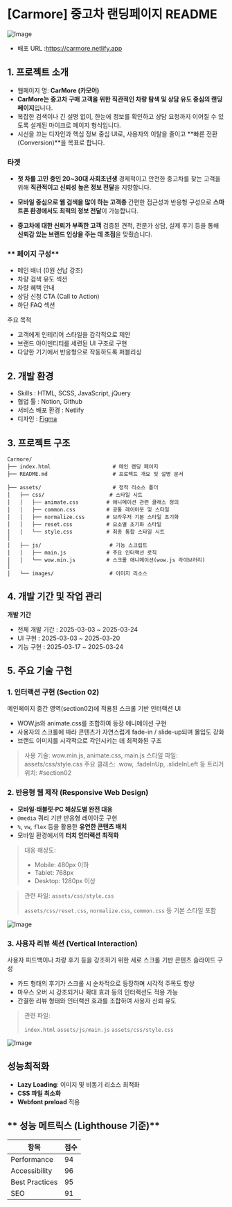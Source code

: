 # [Carmore] 중고차 랜딩페이지 README

![Image](https://github.com/user-attachments/assets/ae47b0d0-cc56-4604-afa1-90a8c2e2cdcf)


- 배포 URL :https://carmore.netlify.app

## 1. 프로젝트 소개
- 웹페이지 명: **CarMore (카모어)**
- **CarMore는 중고차 구매 고객을 위한 직관적인 차량 탐색 및 상담 유도 중심의 랜딩페이지**입니다.
- 복잡한 검색이나 긴 설명 없이, 한눈에 정보를 확인하고 상담 요청까지 이어질 수 있도록 설계된 마이크로 페이지 형식입니다.
- 시선을 끄는 디자인과 핵심 정보 중심 UI로, 사용자의 이탈을 줄이고 **빠른 전환(Conversion)**을 목표로 합니다.


### **타겟**

- **첫 차를 고민 중인 20~30대 사회초년생**
  경제적이고 안전한 중고차를 찾는 고객을 위해 **직관적이고 신뢰성 높은 정보 전달**을 지향합니다.
    
- **모바일 중심으로 웹 검색을 많이 하는 고객층**
    간편한 접근성과 반응형 구성으로 **스마트폰 환경에서도 최적의 정보 전달**이 가능합니다.
    
- **중고차에 대한 신뢰가 부족한 고객**
    검증된 견적, 전문가 상담, 실제 후기 등을 통해 **신뢰감 있는 브랜드 인상을 주는 데 초점**을 맞췄습니다.
  

### ** 페이지 구성**

- 메인 배너 (0원 선납 강조)
- 차량 검색 유도 섹션
- 차량 혜택 안내
- 상담 신청 CTA (Call to Action)
- 하단 FAQ 섹션

주요 목적
- 고객에게 인테리어 스타일을 감각적으로 제안
- 브랜드 아이덴티티를 세련된 UI 구조로 구현
- 다양한 기기에서 반응형으로 작동하도록 퍼블리싱 


## 2. 개발 환경

- Skills : HTML, SCSS, JavaScript, jQuery
- 협업 툴 : Notion, Github
- 서비스 배포 환경 : Netlify
- 디자인 : [Figma](https://www.figma.com/file/fAisC2pEKzxTOzet9CfqML/README(oh-my-code)?node-id=39%3A1814)

## 3. 프로젝트 구조

```
Carmore/
├── index.html                    # 메인 랜딩 페이지
├── README.md                     # 프로젝트 개요 및 설명 문서

├── assets/                       # 정적 리소스 폴더
│   ├── css/                     # 스타일 시트
│   │   ├── animate.css         # 애니메이션 관련 클래스 정의
│   │   ├── common.css          # 공통 레이아웃 및 스타일
│   │   ├── normalize.css       # 브라우저 기본 스타일 초기화
│   │   ├── reset.css           # 요소별 초기화 스타일
│   │   └── style.css           # 최종 통합 스타일 시트
│
│   ├── js/                      # 기능 스크립트
│   │   ├── main.js             # 주요 인터랙션 로직
│   │   └── wow.min.js          # 스크롤 애니메이션(wow.js 라이브러리)
│
│   └── images/                  # 이미지 리소스

```

## 4. 개발 기간 및 작업 관리

**개발 기간**

- 전체 개발 기간 : 2025-03-03 ~ 2025-03-24
- UI 구현 : 2025-03-03 ~ 2025-03-20
- 기능 구현 : 2025-03-17 ~ 2025-03-24


## 5. 주요 기술 구현

### 1. 인터랙션 구현 (Section 02)
메인페이지 중간 영역(section02)에 적용된 스크롤 기반 인터랙션 UI

- WOW.js와 animate.css를 조합하여 등장 애니메이션 구현
- 사용자의 스크롤에 따라 콘텐츠가 자연스럽게 fade-in / slide-up되며 몰입도 강화
- 브랜드 이미지를 시각적으로 각인시키는 데 최적화된 구조

> 사용 기술: wow.min.js, animate.css, main.js
> 스타일 파일: assets/css/style.css
> 주요 클래스: .wow, .fadeInUp, .slideInLeft 등
> 트리거 위치: #section02


### 2. 반응형 웹 제작 (Responsive Web Design)

- **모바일·태블릿·PC 해상도별 완전 대응**
- `@media` 쿼리 기반 반응형 레이아웃 구현
- `%`, `vw`, `flex` 등을 활용한 **유연한 콘텐츠 배치**
- 모바일 환경에서의 **터치 인터랙션 최적화**

> 대응 해상도:
> 
> - Mobile: 480px 이하
> - Tablet: 768px
> - Desktop: 1280px 이상

> 관련 파일:
> `assets/css/style.css`
> 
> `assets/css/reset.css`, `normalize.css`, `common.css` 등 기본 스타일 포함 
> 

![Image](https://github.com/user-attachments/assets/726a2452-32f5-42b0-867d-65f07db8e0d3)


###  3. 사용자 리뷰 섹션 (Vertical Interaction)
사용자 피드백이나 차량 후기 등을 강조하기 위한 세로 스크롤 기반 콘텐츠 슬라이드 구성


- 카드 형태의 후기가 스크롤 시 순차적으로 등장하며 시각적 주목도 향상
- 마우스 오버 시 강조되거나 확대 효과 등의 인터랙션도 적용 가능
- 간결한 리뷰 형태와 인터랙션 효과를 조합하여 사용자 신뢰 유도

> 관련 파일:
> 
> `index.html` `assets/js/main.js` `assets/css/style.css`
> 


![Image](https://github.com/user-attachments/assets/48776fe2-c3a1-4b9d-a288-6d600e6f82ab)


## **성능최적화**

- **Lazy Loading**: 이미지 및 비동기 리소스 최적화
- **CSS 파일 최소화**
- **Webfont preload** 적용

## ** 성능 메트릭스 (Lighthouse 기준)**

| **항목** | **점수** |
| --- | --- |
| Performance | 94 |
| Accessibility | 96 |
| Best Practices | 95 |
| SEO | 91 |
